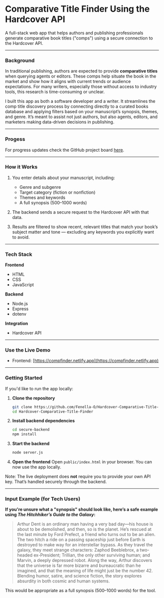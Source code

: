 # Comparative Title Finder Using the Hardcover API

A full-stack web app that helps authors and publishing professionals generate comparative book titles ("comps") using a secure connection to the Hardcover API.

---

### Background

In traditional publishing, authors are expected to provide **comparative titles** when querying agents or editors. These comps help situate the book in the market and show how it aligns with current trends or audience expectations. For many writers, especially those without access to industry tools, this research is time-consuming or unclear.

I built this app as both a software developer and a writer. It streamlines the comp title discovery process by connecting directly to a curated books database and applying filters based on your manuscript’s synopsis, themes, and genre. It’s meant to assist not just authors, but also agents, editors, and marketers making data-driven decisions in publishing.

---

### Progess 
For progress updates check the GitHub project board [here](https://github.com/users/Fenella-O/projects/3).

---

### How it Works

1. You enter details about your manuscript, including:

   - Genre and subgenre
   - Target category (fiction or nonfiction)
   - Themes and keywords
   - A full synopsis (500–1000 words)

2. The backend sends a secure request to the Hardcover API with that data.

3. Results are filtered to show recent, relevant titles that match your book’s subject matter and tone — excluding any keywords you explicitly want to avoid.

---

### Tech Stack

**Frontend**

- HTML
- CSS
- JavaScript

**Backend**

- Node.js
- Express
- dotenv

**Integration**

- Hardcover API

---

### Use the Live Demo

- Frontend: [https://compfinder.netlify.app](https://compfinder.netlify.app)

---

### Getting Started

If you'd like to run the app locally:

1. **Clone the repository**

   ```bash
   git clone https://github.com/Fenella-O/Hardcover-Comparative-Title-Finder.git
   cd Hardcover-Comparative-Title-Finder
   ```

2. **Install backend dependencies**

   ```bash
   cd secure-backend
   npm install
   ```

3. **Start the backend**

   ```bash
   node server.js
   ```

4. **Open the frontend**
   Open `public/index.html` in your browser. You can now use the app locally.

Note: The live deployment does **not** require you to provide your own API key. That’s handled securely through the backend.

---

### Input Example (for Tech Users)

**If you're unsure what a "synopsis" should look like, here’s a safe example using _The Hitchhiker’s Guide to the Galaxy_:**

> Arthur Dent is an ordinary man having a very bad day—his house is about to be demolished, and then, so is the planet. He’s rescued at the last minute by Ford Prefect, a friend who turns out to be an alien. The two hitch a ride on a passing spaceship just before Earth is destroyed to make way for an interstellar bypass. As they travel the galaxy, they meet strange characters: Zaphod Beeblebrox, a two-headed ex-President; Trillian, the only other surviving human; and Marvin, a deeply depressed robot. Along the way, Arthur discovers that the universe is far more bizarre and bureaucratic than he imagined, and that the meaning of life might just be the number 42. Blending humor, satire, and science fiction, the story explores absurdity in both cosmic and human systems.

This would be appropriate as a full synopsis (500–1000 words) for the tool.
